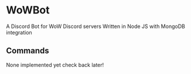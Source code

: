 # WoWBot
A Discord Bot for WoW Discord servers
Written in Node JS with MongoDB integration

<h2>Commands</h2>
None implemented yet check back later!
